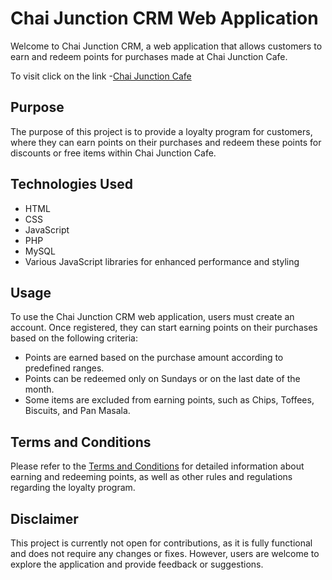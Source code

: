 # Chai Junction CRM Web Application

Welcome to Chai Junction CRM, a web application that allows customers to earn and redeem points for purchases made at Chai Junction Cafe.

To visit click on the link -[Chai Junction Cafe](https://chaijunctioncafe.000webhostapp.com)

## Purpose

The purpose of this project is to provide a loyalty program for customers, where they can earn points on their purchases and redeem these points for discounts or free items within Chai Junction Cafe.

## Technologies Used

- HTML
- CSS
- JavaScript
- PHP
- MySQL
- Various JavaScript libraries for enhanced performance and styling

## Usage

To use the Chai Junction CRM web application, users must create an account. Once registered, they can start earning points on their purchases based on the following criteria:

- Points are earned based on the purchase amount according to predefined ranges.
- Points can be redeemed only on Sundays or on the last date of the month.
- Some items are excluded from earning points, such as Chips, Toffees, Biscuits, and Pan Masala.

## Terms and Conditions

Please refer to the [Terms and Conditions](terms_and_conditions.md) for detailed information about earning and redeeming points, as well as other rules and regulations regarding the loyalty program.

## Disclaimer

This project is currently not open for contributions, as it is fully functional and does not require any changes or fixes. However, users are welcome to explore the application and provide feedback or suggestions.
